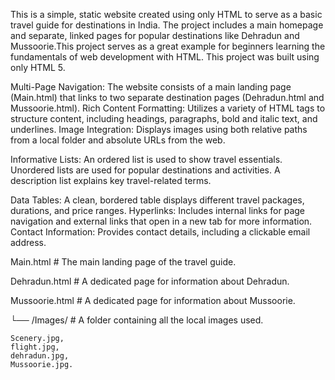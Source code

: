 This is a simple, static website created using only HTML to serve as a basic travel guide for destinations in India. The project includes a main homepage and separate, linked pages for popular destinations like Dehradun and Mussoorie.This project serves as a great example for beginners learning the fundamentals of web development with HTML.
This project was built using only HTML 5.

Multi-Page Navigation: The website consists of a main landing page (Main.html) that links to two separate destination pages (Dehradun.html and Mussoorie.html).
Rich Content Formatting: Utilizes a variety of HTML tags to structure content, including headings, paragraphs, bold and italic text, and underlines.
Image Integration: Displays images using both relative paths from a local folder and absolute URLs from the web.

Informative Lists:
An ordered list is used to show travel essentials.
Unordered lists are used for popular destinations and activities.
A description list explains key travel-related terms.


Data Tables: A clean, bordered table displays different travel packages, durations, and price ranges.
Hyperlinks: Includes internal links for page navigation and external links that open in a new tab for more information.
Contact Information: Provides contact details, including a clickable email address.

Main.html       # The main landing page of the travel guide.

Dehradun.html   # A dedicated page for information about Dehradun.

Mussoorie.html  # A dedicated page for information about Mussoorie.

└── /Images/ # A folder containing all the local images used.

    Scenery.jpg,
    flight.jpg,
    dehradun.jpg,
    Mussoorie.jpg.
